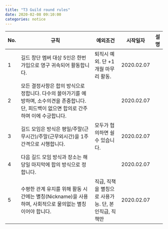 ```yaml
---
title: "T3 Guild round rules"
date: 2020-02-08 09:10:00
categories: notice
---
```



No.|규칙|예외조건|시작일자|설명
---|---|------|------|--
1|길드 창단 멤버 대상 5인은 한번 가입으로 영구 귀속되어 활동합니다.|퇴직시 예외. 단 +1개월 마무리 활동.|2020.02.07|
2|모든 결정사항은 합의 방식으로 정합니다. 다수의 몰아가기를 예방하며, 소수의견을 존중합니다. 단, 피드백이 없으면 합의로 간주하며 이에 수긍합니다.| |2020.02.07|
3|길드 모임은 방식은 평일/주말(근무시간)/주말(근무외시간)을 1주 간격으로 시행합니다.|모두가 협의하면 쉴수 있습니다.|2020.02.07|
4|다음 길드 모임 방식과 장소는 해당일 마지막에 합의 방식으로 정합니다.| |2020.02.07|
5|수평한 관계 유지를 위해 활동 시간에는 별칭(Nickname)을 사용하며, 사회적으로 물의없는 별칭이어야 합니다.|직급, 직책을 별칭으로 사용가능. 단, 본인직급, 직책만|2020.02.07|


